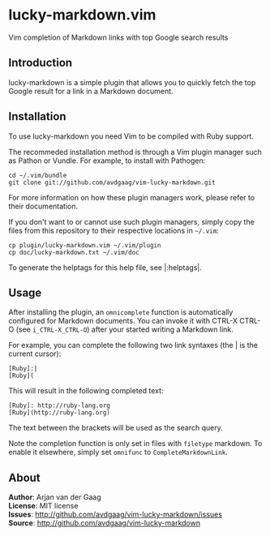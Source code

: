 # lucky-markdown.vim 

Vim completion of Markdown links with top Google search results

## Introduction

lucky-markdown is a simple plugin that allows you to quickly fetch the top
Google result for a link in a Markdown document.

## Installation

To use lucky-markdown you need Vim to be compiled with Ruby support.

The recommeded installation method is through a Vim plugin manager such as
Pathon or Vundle. For example, to install with Pathogen:

    cd ~/.vim/bundle
    git clone git://github.com/avdgaag/vim-lucky-markdown.git

For more information on how these plugin managers work, please refer to their
documentation.

If you don't want to or cannot use such plugin managers, simply copy the files
from this repository to their respective locations in `~/.vim`:

    cp plugin/lucky-markdown.vim ~/.vim/plugin
    cp doc/lucky-markdown.txt ~/.vim/doc

To generate the helptags for this help file, see |:helptags|.

## Usage

After installing the plugin, an `omnicomplete` function is automatically
configured for Markdown documents. You can invoke it with CTRL-X CTRL-O (see
`i_CTRL-X_CTRL-O`) after your started writing a Markdown link.

For example, you can complete the following two link syntaxes (the | is the
current cursor):

    [Ruby]:|
    [Ruby](

This will result in the following completed text:

    [Ruby]: http://ruby-lang.org
    [Ruby](http://ruby-lang.org)

The text between the brackets will be used as the search query.

Note the completion function is only set in files with `filetype` markdown. To
enable it elsewhere, simply set `omnifunc` to `CompleteMarkdownLink`.

## About

**Author**: Arjan van der Gaag  
**License**: MIT license  
**Issues**: http://github.com/avdgaag/vim-lucky-markdown/issues  
**Source**: http://github.com/avdgaag/vim-lucky-markdown
